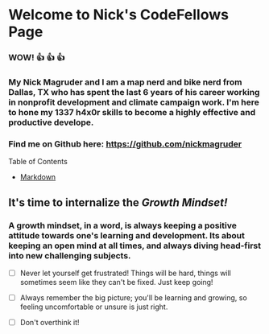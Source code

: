 # Welcome to Nick's CodeFellows Page
### WOW! :+1: :+1: :+1:

### My Nick Magruder and I am a map nerd and bike nerd from Dallas, TX who has spent the last 6 years of his career working in nonprofit development and climate campaign work. I'm here to hone my 1337 h4x0r skills to become a highly effective and productive develope.

### Find me on Github here: https://github.com/nickmagruder

Table of Contents
* [Markdown](markdown.md)

## It's time to internalize the ***Growth Mindset!***

### A growth mindset, in a word, is always keeping a positive attitude towards one's learning and development. Its about keeping an open mind at all times, and always diving head-first into new challenging subjects. 

- [ ] Never let yourself get frustrated! Things will be hard, things will sometimes seem like they can't be fixed. Just keep going!
- [ ] Always remember the big picture; you'll be learning and growing, so feeling uncomfortable or unsure is just right.
- [ ] Don't overthink it!

